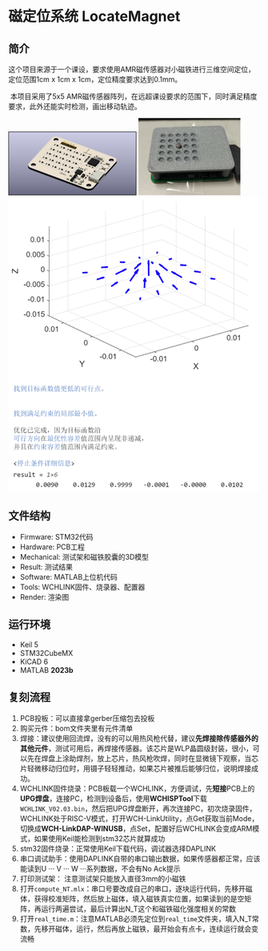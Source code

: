 # 磁定位系统 LocateMagnet

## 简介

​	这个项目来源于一个课设，要求使用AMR磁传感器对小磁铁进行三维空间定位，定位范围1cm x 1cm x 1cm，定位精度要求达到0.1mm。

​	本项目采用了5x5 AMR磁传感器阵列，在远超课设要求的范围下，同时满足精度要求，此外还能实时检测，画出移动轨迹。

<img src="./Render/PCBA.jpg" alt="PCBA" style="zoom:25%;" />

<img src="./Result/正向摆放.jpg" alt="正向摆放" style="zoom: 20%;" />

<img src="./Result/正向.png" alt="正向" style="zoom: 70%;" />

## 文件结构

- Firmware: STM32代码
- Hardware: PCB工程
- Mechanical: 测试架和磁铁胶囊的3D模型
- Result: 测试结果
- Software: MATLAB上位机代码
- Tools: WCHLINK固件、烧录器、配置器
- Render: 渲染图

## 运行环境

- Keil 5
- STM32CubeMX
- KiCAD 6
- MATLAB **2023b**

## 复刻流程

1. PCB投板：可以直接拿gerber压缩包去投板
2. 购买元件：bom文件夹里有元件清单
3. 焊接：建议使用回流焊，没有的可以用热风枪代替，建议**先焊接除传感器外的其他元件**，测试可用后，再焊接传感器。该芯片是WLP晶圆级封装，很小，可以先在焊盘上涂助焊剂，放上芯片，热风枪吹焊，同时在显微镜下观察，当芯片轻微移动归位时，用镊子轻轻推动，如果芯片被推后能够归位，说明焊接成功。
4. WCHLINK固件烧录：PCB板载一个WCHLINK，方便调试，先**短接**PCB上的**UPG焊盘**，连接PC，检测到设备后，使用**WCHISPTool**下载`WCHLINK_V02.03.bin`，然后把UPG焊盘断开，再次连接PC，初次烧录固件，WCHLINK处于RISC-V模式，打开WCH-LinkUtility，点Get获取当前Mode，切换成**WCH-LinkDAP-WINUSB**，点Set，配置好后WCHLINK会变成ARM模式，如果使用Keil能检测到stm32芯片就算成功
5. stm32固件烧录：正常使用Keil下载代码，调试器选择DAPLINK
6. 串口调试助手：使用DAPLINK自带的串口输出数据，如果传感器都正常，应该能读到U ··· V ··· W ···系列数据，不会有No Ack提示
7. 打印测试架： 注意测试架只能放入直径3mm的小磁铁
8. 打开`compute_NT.mlx`：串口号要改成自己的串口，逐块运行代码，先移开磁体，获得校准矩阵，然后放上磁体，填入磁铁真实位置，如果读到的是空矩阵，再运行两遍尝试，最后计算出N_T这个和磁铁磁化强度相关的常数
9. 打开`real_time.m`：注意MATLAB必须先定位到`real_time`文件夹，填入N_T常数，先移开磁体，运行，然后再放上磁铁，最开始会有点卡，连续运行就会变流畅
